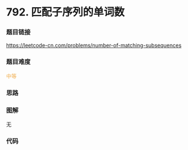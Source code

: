 # 792. 匹配子序列的单词数

### 题目链接

https://leetcode-cn.com/problems/number-of-matching-subsequences

### 题目难度

<font color=#F0AD4E>中等</font>

### 思路



### 图解

无

### 代码

```python
```